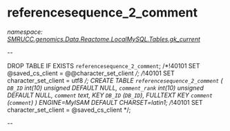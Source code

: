 ﻿# referencesequence_2_comment
_namespace: [SMRUCC.genomics.Data.Reactome.LocalMySQL.Tables.gk_current](./index.md)_

--
 
 DROP TABLE IF EXISTS `referencesequence_2_comment`;
 /*!40101 SET @saved_cs_client = @@character_set_client */;
 /*!40101 SET character_set_client = utf8 */;
 CREATE TABLE `referencesequence_2_comment` (
 `DB_ID` int(10) unsigned DEFAULT NULL,
 `comment_rank` int(10) unsigned DEFAULT NULL,
 `comment` text,
 KEY `DB_ID` (`DB_ID`),
 FULLTEXT KEY `comment` (`comment`)
 ) ENGINE=MyISAM DEFAULT CHARSET=latin1;
 /*!40101 SET character_set_client = @saved_cs_client */;
 
 --




